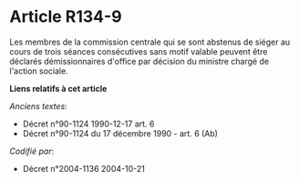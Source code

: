 # Article R134-9

Les membres de la commission centrale qui se sont abstenus de siéger au cours de trois séances consécutives sans motif
valable peuvent être déclarés démissionnaires d'office par décision du ministre chargé de l'action sociale.

**Liens relatifs à cet article**

_Anciens textes_:

  - Décret n°90-1124 1990-12-17 art. 6
  - Décret n°90-1124 du 17 décembre 1990 - art. 6 (Ab)

_Codifié par_:

  - Décret n°2004-1136 2004-10-21
